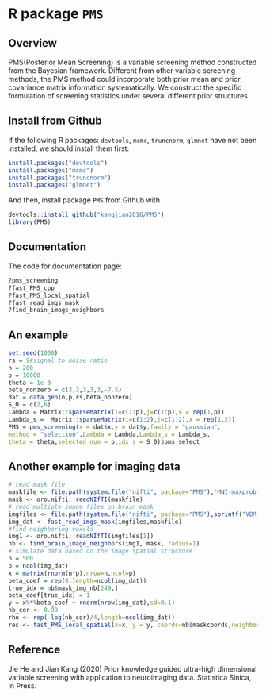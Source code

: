 # R package `PMS`


## Overview

PMS(Posterior Mean Screening) is a variable screening method constructed from the Bayesian framework. Different from other variable screening methods, the PMS method could incorporate both prior mean and prior covariance matrix information systematically. We construct the specific formulation of screening statistics under several different prior structures. 


## Install from Github

If the following R packages: `devtools`, `mcmc`, `truncnorm`, `glmnet` have not been installed, we should install them first:

```r
install.packages("devtools")
install.packages("mcmc")
install.packages("truncnorm")
install.packages("glmnet")
```
And then, install package `PMS` from Github with 

```r
devtools::install_github("kangjian2016/PMS")
library(PMS)
```
## Documentation

The code for documentation page:
```r
?pms_screening
?fast_PMS_cpp
?fast_PMS_local_spatial
?fast_read_imgs_mask
?find_brain_image_neighbors
```

## An example

```r
set.seed(1000)
rs = 9#signal to noise ratio
n = 200
p = 10000
theta = 1e-3
beta_nonzero = c(3,3,3,3,3,-7.5)
dat = data_gen(n,p,rs,beta_nonzero)
S_0 = c(2,6)
Lambda = Matrix::sparseMatrix(i=c(1:p),j=c(1:p),x = rep(1,p))
Lambda_s =  Matrix::sparseMatrix(i=c(1:2),j=c(1:2),x = rep(1,2))
PMS = pms_screening(x = dat$x,y = dat$y,family = "gaussian",
method = "selection",Lambda = Lambda,Lambda_s = Lambda_s,
theta = theta,selected_num = p,idx_s = S_0)$pms_select
```

## Another example for imaging data
```r
# read mask file
maskfile <- file.path(system.file("nifti", package="PMS"),"MNI-maxprob-thr0-2mm.nii.gz")
mask <- oro.nifti::readNIfTI(maskfile)
# read multiple image files on brain mask
imgfiles <- file.path(system.file("nifti", package="PMS"),sprintf("VBM_example_0%d.nii.gz",1:5))
img_dat <- fast_read_imgs_mask(imgfiles,maskfile)
#find neighboring voxels
img1 <- oro.nifti::readNIfTI(imgfiles[1])
nb <- find_brain_image_neighbors(img1, mask, radius=1)
# simulate data based on the image spatial structure
n = 500
p = ncol(img_dat)
x = matrix(rnorm(n*p),nrow=n,ncol=p)
beta_coef = rep(0,length=ncol(img_dat))
true_idx = nb$mask_img_nb[249,]
beta_coef[true_idx] = 1
y = x%*%beta_coef + rnorm(nrow(img_dat),sd=0.1)
nb_cor <- 0.99
rho <- rep(-log(nb_cor)/4,length=ncol(img_dat))
res <- fast_PMS_local_spatial(x=x, y = y, coords=nb$maskcoords,neighbors=nb$mask_img_nb,num_neighbors=nb$num_neighbors, rho = rho)

```
## Reference

Jie He and Jian Kang (2020) Prior knowledge guided ultra-high dimensional variable screening with application to neuroimaging data. Statistica Sinica, In Press. 

